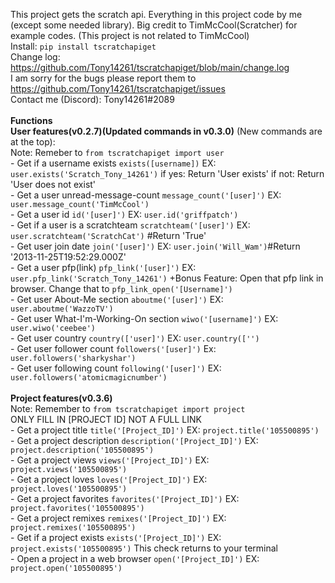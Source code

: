 This project gets the scratch api. Everything in this project code by me (except some needed library). Big credit to TimMcCool(Scratcher) for example codes. (This project is not related to TimMcCool)<br>
Install: `pip install tscratchapiget`<br>
Change log: https://github.com/Tony14261/tscratchapiget/blob/main/change.log<br>
I am sorry for the bugs please report them to https://github.com/Tony14261/tscratchapiget/issues<br>
Contact me (Discord): Tony14261#2089<br>
<br>
**Functions**<br>
    **User features(v0.2.7)(Updated commands in v0.3.0)** (New commands are at the top):<br>
        Note: Remeber to ```from tscratchapiget import user```<br>
        - Get if a username exists  ```exists([username])```     EX: ```user.exists('Scratch_Tony_14261')``` if yes: Return 'User exists'     if not: Return 'User does not exist'<br>
        - Get a user unread-message-count ```message_count('[user]')```     EX: ```user.message_count('TimMcCool')```<br>
        - Get a user id ```id('[user]')```     EX: ```user.id('griffpatch')```<br>
        - Get if a user is a scratchteam ```scratchteam('[user]')```     EX: ```user.scratchteam('ScratchCat')``` #Return 'True'<br>
        - Get user join date ```join('[user]')```     EX: ```user.join('Will_Wam')```#Return '2013-11-25T19:52:29.000Z'<br>
        - Get a user pfp(link) ```pfp_link('[user]')```     EX: ```user.pfp_link('Scratch_Tony_14261')```          +Bonus Feature: Open that pfp link in browser. Change that to ```pfp_link_open('[Username]')```<br>
        - Get user About-Me section ```aboutme('[user]')``` EX: ```user.aboutme('WazzoTV')```<br>
        - Get user What-I'm-Working-On section ```wiwo('[username]')```     EX: ```user.wiwo('ceebee')```<br>
        - Get user country ```country(['user]')```     EX: ```user.country(['')```<br>
        - Get user follower count ```followers('[user]')```     Ex: ```user.followers('sharkyshar')```<br>
        - Get user following count ```following('[user]')```     EX: ```user.followers('atomicmagicnumber')```<br>
        <br>
    **Project features(v0.3.6)**<br>
        Note: Remember to ```from tscratchapiget import project```<br>
              ONLY FILL IN [PROJECT ID] NOT A FULL LINK<br>
        - Get a project title ```title('[Project_ID]')```     EX: ```project.title('105500895')```<br>
        - Get a project description ```description('[Project_ID]')```     EX: ```project.description('105500895')```<br>
        - Get a project views ```views('[Project_ID]')```     EX: ```project.views('105500895')```<br>
        - Get a project loves ```loves('[Project_ID]')```     EX: ```project.loves('105500895')```<br>
        - Get a project favorites ```favorites('[Project_ID]')```    EX: ```project.favorites('105500895')```<br>
        - Get a project remixes ```remixes('[Project_ID]')```     EX:   ```project.remixes('105500895')```<br>
        - Get if a project exists ```exists('[Project_ID]')```     EX: ```project.exists('105500895')``` This check returns to your terminal<br>
        - Open a project in a web browser ```open('[Project_ID]')```     EX: ```project.open('105500895')```<br>
